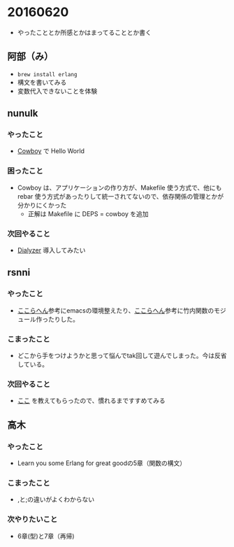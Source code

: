 # 20160620

- やったこととか所感とかはまってることとか書く

## 阿部（み）

- `brew install erlang`
- 構文を書いてみる
- 変数代入できないことを体験

## nunulk

### やったこと

- [Cowboy](http://ninenines.eu/docs/en/cowboy/1.0/guide/) で Hello World

### 困ったこと

- Cowboy は、アプリケーションの作り方が、Makefile 使う方式で、他にも rebar 使う方式があったりして統一されてないので、依存関係の管理とかが分かりにくかった
  - 正解は Makefile に DEPS = cowboy を追加

### 次回やること

- [Dialyzer](http://erlang.org/doc/apps/dialyzer/dialyzer_chapter.html) 導入してみたい

## rsnni

### やったこと

- [ここらへん](http://erlang.org/doc/apps/tools/erlang_mode_chapter.html)参考にemacsの環境整えたり、[ここらへん](https://www.ibm.com/developerworks/jp/opensource/library/os-erlang1/)参考に竹内関数のモジュール作ったりした。

### こまったこと

- どこから手をつけようかと思って悩んでtak回して遊んでしまった。今は反省している。

### 次回やること

- [ここ](https://www.ymotongpoo.com/works/lyse-ja/index.html) を教えてもらったので、慣れるまですすめてみる
## 高木

### やったこと
- Learn you some Erlang for great goodの5章（関数の構文）

### こまったこと
- ,と;の違いがよくわからない

### 次やりたいこと
- 6章(型)と7章（再帰)
